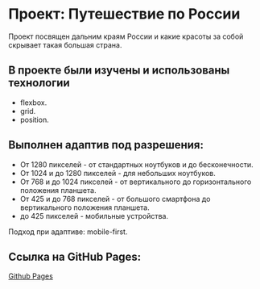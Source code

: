 # Проект: Путешествие по России

Проект посвящен дальним краям России и какие красоты за собой скрывает такая большая страна.

## В проекте были изучены и использованы технологии
- flexbox.
- grid.
- position.
## Выполнен адаптив под разрешения:
* От 1280 пикселей - от стандартных ноутбуков и до бесконечности.
* От 1024 и до 1280 пикселей - для небольших ноутбуков.
* От 768 и до 1024 пикселей - от вертикального до горизонтального положения планшета.
* От 425 и до 768 пикселей - от большого смартфона до вертикального положения планшета.
* до 425 пикселей - мобильные устройства.

Подход при адаптиве: mobile-first.

## Ссылка на GitHub Pages:
[Github Pages](https://katokinawa.github.io/russian-travel/index.html)
